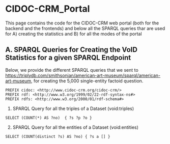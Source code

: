 # CIDOC-CRM_Portal

This page contains the code for the CIDOC-CRM web portal (both for the backend and the frontends) 
and below all the SPARQL queries 
thar are used for A) creating the statistics and B) for all the modes of the portal


## A. SPARQL Queries for Creating the VoID Statistics for a given SPARQL Endpoint

Below, we provide the different SPARQL queries that we sent to <https://triplydb.com/smithsonian/american-art-museum/sparql/american-art-museum>,
for creating the 5,000 single-entity factoid question.

```sparql
PREFIX cidoc: <http://www.cidoc-crm.org/cidoc-crm/> 
PREFIX rdf: <http://www.w3.org/1999/02/22-rdf-syntax-ns#> 
PREFIX rdfs: <http://www.w3.org/2000/01/rdf-schema#>  
```

1. SPARQL Query for all the triples of a Dataset (void:triples)

```sparql
SELECT (COUNT(*) AS ?no)  { ?s ?p ?o }
```

2. SPARQL Query for all the entities of a Dataset (void:entities)

```sparql
SELECT (COUNT(distinct ?s) AS ?no) { ?s a [] }
```

